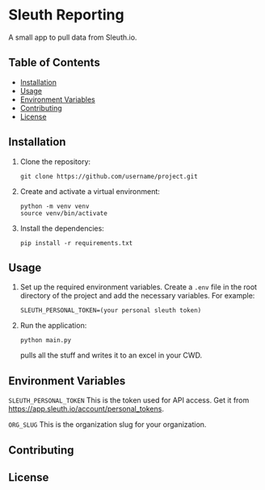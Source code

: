 # Sleuth Reporting

A small app to pull data from Sleuth.io.

## Table of Contents
- [Installation](#installation)
- [Usage](#usage)
- [Environment Variables](#environment-variables)
- [Contributing](#contributing)
- [License](#license)

## Installation

1. Clone the repository:

    ```shell
    git clone https://github.com/username/project.git
    ```

1. Create and activate a virtual environment:

    ```shell
    python -m venv venv
    source venv/bin/activate
    ```

1. Install the dependencies:

    ```shell
    pip install -r requirements.txt
    ```

## Usage

1. Set up the required environment variables. Create a `.env` file in the root directory of the project and add the necessary variables. 
For example:
    ```plaintext
    SLEUTH_PERSONAL_TOKEN=(your personal sleuth token)
    ```
1. Run the application:

    ```shell
    python main.py
    ```
    pulls all the stuff and writes it to an excel in your CWD.


## Environment Variables

`SLEUTH_PERSONAL_TOKEN`
This is the token used for API access. Get it from https://app.sleuth.io/account/personal_tokens.

`ORG_SLUG` 
This is the organization slug for your organization.

## Contributing



## License


